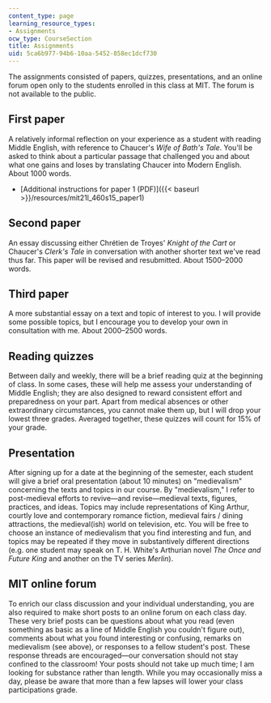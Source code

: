 ```yaml
---
content_type: page
learning_resource_types:
- Assignments
ocw_type: CourseSection
title: Assignments
uid: 5ca6b977-94b6-10aa-5452-858ec1dcf730
---
```


The assignments consisted of papers, quizzes, presentations, and an online forum open only to the students enrolled in this class at MIT. The forum is not available to the public.

First paper
-----------

A relatively informal reflection on your experience as a student with reading Middle English, with reference to Chaucer's _Wife of Bath's Tale_. You'll be asked to think about a particular passage that challenged you and about what one gains and loses by translating Chaucer into Modern English. About 1000 words.

*   [Additional instructions for paper 1 (PDF)]({{< baseurl >}}/resources/mit21l_460s15_paper1)

Second paper
------------

An essay discussing either Chrétien de Troyes' _Knight of the Cart_ or Chaucer's _Clerk's Tale_ in conversation with another shorter text we've read thus far. This paper will be revised and resubmitted. About 1500–2000 words.

Third paper
-----------

A more substantial essay on a text and topic of interest to you. I will provide some possible topics, but I encourage you to develop your own in consultation with me. About 2000–2500 words.

Reading quizzes
---------------

Between daily and weekly, there will be a brief reading quiz at the beginning of class. In some cases, these will help me assess your understanding of Middle English; they are also designed to reward consistent effort and preparedness on your part. Apart from medical absences or other extraordinary circumstances, you cannot make them up, but I will drop your lowest three grades. Averaged together, these quizzes will count for 15% of your grade.

Presentation
------------

After signing up for a date at the beginning of the semester, each student will give a brief oral presentation (about 10 minutes) on "medievalism" concerning the texts and topics in our course. By "medievalism," I refer to post-medieval efforts to revive—and revise—medieval texts, figures, practices, and ideas. Topics may include representations of King Arthur, courtly love and contemporary romance fiction, medieval fairs / dining attractions, the medieval(ish) world on television, etc. You will be free to choose an instance of medievalism that you find interesting and fun, and topics may be repeated if they move in substantively different directions (e.g. one student may speak on T. H. White's Arthurian novel _The Once and Future King_ and another on the TV series _Merlin_).

MIT online forum
----------------

To enrich our class discussion and your individual understanding, you are also required to make short posts to an online forum on each class day. These very brief posts can be questions about what you read (even something as basic as a line of Middle English you couldn't figure out), comments about what you found interesting or confusing, remarks on medievalism (see above), or responses to a fellow student's post. These response threads are encouraged—our conversation should not stay confined to the classroom! Your posts should not take up much time; I am looking for substance rather than length. While you may occasionally miss a day, please be aware that more than a few lapses will lower your class participations grade.